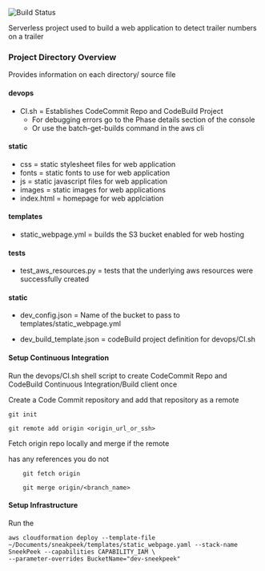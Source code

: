 ![Build Status](https://codebuild.us-east-1.amazonaws.com/badges?uuid=eyJlbmNyeXB0ZWREYXRhIjoiSFo5RnV1c3FEUHJtSzJJbGFwQlBTWTNweDRCNzd3bXdnU0pIdlh3SFF6cUlNeUs5RGdOMUk0Y1l1UGdocFA3S1ZMQmNFMU9PV3l6dHEvWVIrbDI0NG80PSIsIml2UGFyYW1ldGVyU3BlYyI6ImM1NTRURGc2NnhpSlVVcW4iLCJtYXRlcmlhbFNldFNlcmlhbCI6MX0%3D&branch=dev)

Serverless project used to build a web application to
detect trailer numbers on a trailer

### Project Directory Overview
Provides information on each directory/ source file
#### devops
- CI.sh = Establishes CodeCommit Repo and CodeBuild Project
    - For debugging errors go to the Phase details section of the console
    - Or use the batch-get-builds command in the aws cli
#### static
- css = static stylesheet files for web application
- fonts = static fonts to use for web application
- js = static javascript files for web application
- images = static images for web applications
- index.html = homepage for web applciation

#### templates
- static_webpage.yml = builds the S3 bucket enabled for web hosting

#### tests
- test_aws_resources.py = tests that the underlying aws resources were successfully created


#### static
- dev_config.json = Name of the bucket to pass to templates/static_webpage.yml

- dev_build_template.json = codeBuild project definition for devops/CI.sh

#### Setup Continuous Integration
Run the devops/CI.sh shell script to create CodeCommit
Repo and CodeBuild Continuous Integration/Build client once

Create a Code Commit repository and add that repository as a remote

```
git init

git remote add origin <origin_url_or_ssh>

```


Fetch origin repo locally and merge if the remote

has any references you do not

```
    git fetch origin

    git merge origin/<branch_name>
```



#### Setup Infrastructure
Run the


```
aws cloudformation deploy --template-file ~/Documents/sneakpeek/templates/static_webpage.yaml --stack-name SneekPeek --capabilities CAPABILITY_IAM \
--parameter-overrides BucketName="dev-sneekpeek"
```
